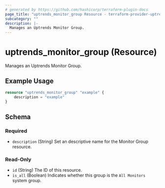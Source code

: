 ```yaml
---
# generated by https://github.com/hashicorp/terraform-plugin-docs
page_title: "uptrends_monitor_group Resource - terraform-provider-uptrends"
subcategory: ""
description: |-
  Manages an Uptrends Monitor Group.
---
```


# uptrends_monitor_group (Resource)

Manages an Uptrends Monitor Group.

## Example Usage

```terraform
resource "uptrends_monitor_group" "example" {
	description = "example"
}
```

<!-- schema generated by tfplugindocs -->
## Schema

### Required

- `description` (String) Set an descriptive name for the Monitor Group resource.

### Read-Only

- `id` (String) The ID of this resource.
- `is_all` (Boolean) Indicates whether this group is the `All Monitors` system group.



